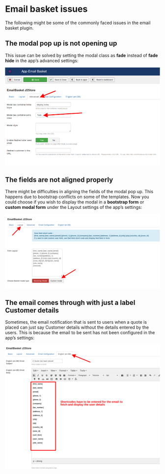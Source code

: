 # Email basket issues

The following might be some of the commonly faced issues in the email basket plugin.

## The modal pop up is not opening up <a id="the-modal-pop-up-is-not-opening-up"></a>

This issue can be solved by setting the modal class as **fade** instead of **fade hide** in the app’s advanced settings:

 

![ebi01](https://raw.githubusercontent.com/j2store/doc-images/master/apps/email-basket%20issues/ebi01.png)

## The fields are not aligned properly <a id="the-fields-are-not-aligned-properly"></a>

There might be difficulties in aligning the fields of the modal pop up. This happens due to bootstrap conflicts on some of the templates. Now you could choose if you wish to display the modal in a **bootstrap form** or **custom modal form** under the Layout settings of the app’s settings:

![ebi02](https://raw.githubusercontent.com/j2store/doc-images/master/apps/email-basket%20issues/ebi02.png)

## The email comes through with just a label Customer details <a id="the-email-comes-through-with-just-a-label-customer-details"></a>

Sometimes, the email notification that is sent to users when a quote is placed can just say Customer details without the details entered by the users. This is because the email to be sent has not been configured in the app’s settings:

![ebi03](https://raw.githubusercontent.com/j2store/doc-images/master/apps/email-basket%20issues/ebi03.png)

